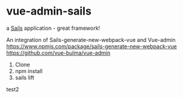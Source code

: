 # vue-admin-sails

a [Sails](http://sailsjs.com) application - great framework!

An integration of Sails-generate-new-webpack-vue and Vue-admin
https://www.npmjs.com/package/sails-generate-new-webpack-vue
https://github.com/vue-bulma/vue-admin

1. Clone
2. npm install
3. sails lift

test2